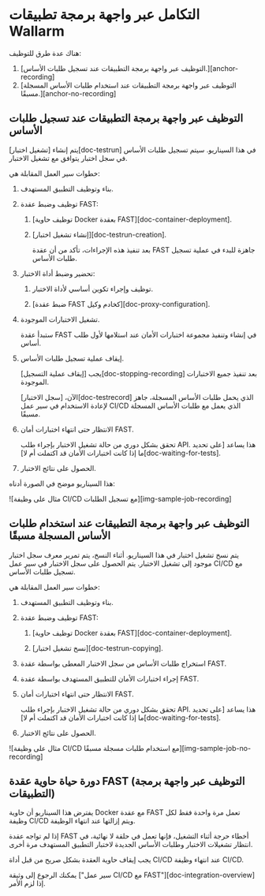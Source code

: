 # التكامل عبر واجهة برمجة تطبيقات Wallarm

هناك عدة طرق للتوظيف:
1. [التوظيف عبر واجهة برمجة التطبيقات عند تسجيل طلبات الأساس.][anchor-recording]
2. [التوظيف عبر واجهة برمجة التطبيقات عند استخدام طلبات الأساس المسجلة مسبقًا.][anchor-no-recording]

## التوظيف عبر واجهة برمجة التطبيقات عند تسجيل طلبات الأساس

يتم إنشاء [تشغيل اختبار][doc-testrun] في هذا السيناريو. سيتم تسجيل طلبات الأساس في سجل اختبار يتوافق مع تشغيل الاختبار.

خطوات سير العمل المقابلة هي:

1. بناء وتوظيف التطبيق المستهدف.

2. توظيف وضبط عقدة FAST:

    1. [توظيف حاوية Docker بعقدة FAST][doc-container-deployment].
    
    2. [إنشاء تشغيل اختبار][doc-testrun-creation].
    
        بعد تنفيذ هذه الإجراءات، تأكد من أن عقدة FAST جاهزة للبدء في عملية تسجيل طلبات الأساس.
    
3. تحضير وضبط أداة الاختبار:
    
    1. توظيف وإجراء تكوين أساسي لأداة الاختبار.
    
    2. [ضبط عقدة FAST كخادم وكيل][doc-proxy-configuration].
    
4. تشغيل الاختبارات الموجودة.

    ستبدأ عقدة FAST في إنشاء وتنفيذ مجموعة اختبارات الأمان عند استلامها لأول طلب أساس.

5. إيقاف عملية تسجيل طلبات الأساس.

    يجب [إيقاف عملية التسجيل][doc-stopping-recording] بعد تنفيذ جميع الاختبارات الموجودة.
    
    الآن، [سجل الاختبار][doc-testrecord] الذي يحمل طلبات الأساس المسجلة، جاهز لإعادة الاستخدام في سير عمل CI/CD الذي يعمل مع طلبات الأساس المسجلة مسبقًا.  
    
6. الانتظار حتى انتهاء اختبارات أمان FAST.

    تحقق بشكل دوري من حالة تشغيل الاختبار بإجراء طلب API. هذا يساعد [على تحديد ما إذا كانت اختبارات الأمان قد اكتملت أم لا][doc-waiting-for-tests].
    
7. الحصول على نتائج الاختبار.

هذا السيناريو موضح في الصورة أدناه:

![مثال على وظيفة CI/CD مع تسجيل الطلبات][img-sample-job-recording]

## التوظيف عبر واجهة برمجة التطبيقات عند استخدام طلبات الأساس المسجلة مسبقًا

يتم نسخ تشغيل اختبار في هذا السيناريو. أثناء النسخ، يتم تمرير معرف سجل اختبار موجود إلى تشغيل الاختبار. يتم الحصول على سجل الاختبار في سير عمل CI/CD مع تسجيل طلبات الأساس.

خطوات سير العمل المقابلة هي:

1. بناء وتوظيف التطبيق المستهدف.

2. توظيف وضبط عقدة FAST:
    
    1. [توظيف حاوية Docker بعقدة FAST][doc-container-deployment].
    
    2. [نسخ تشغيل اختبار][doc-testrun-copying].

3. استخراج طلبات الأساس من سجل الاختبار المعطى بواسطة عقدة FAST.

4. إجراء اختبارات الأمان للتطبيق المستهدف بواسطة عقدة FAST.

5. الانتظار حتى انتهاء اختبارات أمان FAST.

    تحقق بشكل دوري من حالة تشغيل الاختبار بإجراء طلب API. هذا يساعد [على تحديد ما إذا كانت اختبارات الأمان قد اكتملت أم لا][doc-waiting-for-tests].
    
6. الحصول على نتائج الاختبار.

![مثال على وظيفة CI/CD مع استخدام طلبات مسجلة مسبقًا][img-sample-job-no-recording]

## دورة حياة حاوية عقدة FAST (التوظيف عبر واجهة برمجة التطبيقات)

يفترض هذا السيناريو أن حاوية Docker مع عقدة FAST تعمل مرة واحدة فقط لكل وظيفة CI/CD ويتم إزالتها عند انتهاء الوظيفة.

إذا لم تواجه عقدة FAST أخطاء حرجة أثناء التشغيل، فإنها تعمل في حلقة لا نهائية، في انتظار تشغيلات الاختبار وطلبات الأساس الجديدة لاختبار التطبيق المستهدف مرة أخرى.

يجب إيقاف حاوية العقدة بشكل صريح من قبل أداة CI/CD عند انتهاء وظيفة CI/CD.

يمكنك الرجوع إلى وثيقة ["سير عمل CI/CD مع FAST"][doc-integration-overview] إذا لزم الأمر.